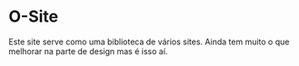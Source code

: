 # O-Site

Este site serve como uma biblioteca de vários sites. Ainda tem muito o que melhorar na parte de design mas é isso aí.
